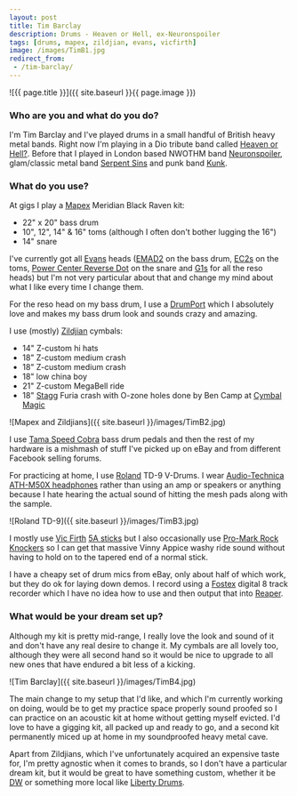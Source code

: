 ```yaml
---
layout: post
title: Tim Barclay
description: Drums - Heaven or Hell, ex-Neuronspoiler
tags: [drums, mapex, zildjian, evans, vicfirth]
image: /images/TimB1.jpg
redirect_from:
 - /tim-barclay/
---
```


![{{ page.title }}]({{ site.baseurl }}{{ page.image }})

### Who are you and what do you do?

I'm Tim Barclay and I've played drums in a small handful of British heavy metal bands. Right now I'm playing in a Dio tribute band called [Heaven or Hell?](https://www.facebook.com/Heavenorhellband?fref=ts). Before that I played in London based NWOTHM band [Neuronspoiler](http://www.neuronspoiler.com/), glam/classic metal band [Serpent Sins](https://myspace.com/serpentsins) and punk band [Kunk](https://myspace.com/kunk).

### What do you use?

At gigs I play a [Mapex](http://mapexdrums.com/us/) Meridian Black Raven kit:

* 22" x 20" bass drum
* 10", 12", 14" & 16" toms (although I often don't bother lugging the 16")
* 14" snare

I've currently got all [Evans](http://www.evansdrumheads.com/EvansHome.Page?ActiveID=1194) heads ([EMAD2](http://amzn.to/1QW9ove) on the bass drum, [EC2s](http://amzn.to/24FwIKS) on the toms, [Power Center Reverse Dot](http://amzn.to/24FwLpT) on the snare and [G1s](http://amzn.to/1QW9uD3) for all the reso heads) but I'm not very particular about that and change my mind about what I like every time I change them.

For the reso head on my bass drum, I use a [DrumPort](http://www.drumport.co.uk/) which I absolutely love and makes my bass drum look and sounds crazy and amazing.

I use (mostly) [Zildjian](http://zildjian.com/) cymbals:

* 14" Z-custom hi hats
* 18" Z-custom medium crash
* 18" Z-custom medium crash
* 18" low china boy
* 21" Z-custom MegaBell ride
* 18" [Stagg](http://www.staggmusic.com/en/products/drums_percussion/cymbals_gongs.html) Furia crash with O-zone holes done by Ben Camp at [Cymbal Magic](http://cymbalmagic.com/)

![Mapex and Zildjians]({{ site.baseurl }}/images/TimB2.jpg)

I use [Tama Speed Cobra](http://amzn.to/24FwSlj) bass drum pedals and then the rest of my hardware is a mishmash of stuff I've picked up on eBay and from different Facebook selling forums.

For practicing at home, I use [Roland](http://www.roland.co.uk/categories/v-drums/) TD-9 V-Drums. I wear [Audio-Technica ATH-M50X headphones](http://amzn.to/24FwYJW) rather than using an amp or speakers or anything because I hate hearing the actual sound of hitting the mesh pads along with the sample.

![Roland TD-9]({{ site.baseurl }}/images/TimB3.jpg)

I mostly use [Vic Firth](http://www.vicfirth.com/) [5A sticks](http://amzn.to/1QW9Bi7) but I also occasionally use [Pro-Mark Rock Knockers](http://amzn.to/24FxiIA) so I can get that massive Vinny Appice washy ride sound without having to hold on to the tapered end of a normal stick.

I have a cheapy set of drum mics from eBay, only about half of which work, but they do ok for laying down demos. I record using a [Fostex](http://amzn.to/1QW9FhF) digital 8 track recorder which I have no idea how to use and then output that into [Reaper](http://www.reaper.fm/).

### What would be your dream set up?

Although my kit is pretty mid-range, I really love the look and sound of it and don't have any real desire to change it. My cymbals are all lovely too, although they were all second hand so it would be nice to upgrade to all new ones that have endured a bit less of a kicking.

![Tim Barclay]({{ site.baseurl }}/images/TimB4.jpg)

The main change to my setup that I'd like, and which I'm currently working on doing, would be to get my practice space properly sound proofed so I can practice on an acoustic kit at home without getting myself evicted. I'd love to have a gigging kit, all packed up and ready to go, and a second kit permanently miced up at home in my soundproofed heavy metal cave.

Apart from Zildjians, which I've unfortunately acquired an expensive taste for, I'm pretty agnostic when it comes to brands, so I don't have a particular dream kit, but it would be great to have something custom, whether it be [DW](http://www.dwdrums.com/) or something more local like [Liberty Drums](http://www.libertydrums.com/).
